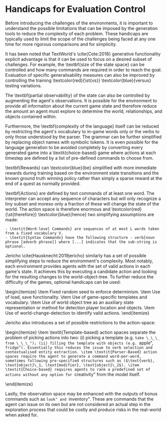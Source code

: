 # Handicaps for Evaluation Control

Before introducing the challenges of the environments, it is important to understand the possible limitations that can be imposed by the generation tools to reduce the complexity of each problem. These handicaps are typically used to limit the scope of the challenges being faced at any one time for more rigorous comparisons and for simplicity. 

It has been noted that TextWorld's \cite{Cote:2018} generative functionality explicit advantage is that it can be used to focus on a desired subset of challenges. For example, the \textbf{size of the state space} can be controlled and how many commands are required in order to reach the goal. Evaluation of specific generalisability measures can also be improved by controlling the training \textcolor{red}{\st{vs}} \textcolor{blue}{versus} testing variations. 

The \textbf{partial observability} of the state can also be controlled by augmenting the agent's observations. It is possible for the environment to provide all information about the current game state and therefore reduce the amount an agent must explore to determine the world, relationships, and objects contained within.  

Furthermore, the \textbf{complexity of the language} itself can be reduced by restricting the agent's vocabulary to in-game words only or the verbs to only those understood by the parser. The grammar can be further simplified by replacing object names with symbolic tokens. It is even possible for the language generation to be avoided completely by converting every generated game into a \textit{choice-based} game where actions at each timestep are defined by a list of pre-defined commands to choose from. 

\textbf{Rewards} can \textcolor{blue}{be} simplified with more immediate rewards during training based on the environment state transitions and the known ground truth winning policy rather than simply a sparse reward at the end of a quest as normally provided.

\textbf{Actions} are defined by text commands of at least one word. The interpreter can accept any sequence of characters but will only recognize a tiny subset and moreso only a fraction of these will change the state of the world. The action space is therefore enormous and \textcolor{red}{\st{therefore}} \textcolor{blue}{hence} two simplifying assumptions are made:

	- \textit{Word-level Commands} are sequences of at most L words taken from a fixed vocabulary V.
	- \textit{Syntax Commands} have the following structure - verb[noun phrase [adverb phrase]] where [...] indicates that the sub-string is optional. 			
	
Jericho \cite{Hausknecht:2019jericho} similarly has a set of possible simplifying steps to reduce the environment's complexity. Most notably, each environment provides agents with the set of valid actions in each game's state. It achieves this by executing a candidate action and looking for the resulting changes to the world-object-tree. To further reduce the difficulty of the games, optional handicaps can be used:

\begin{itemize}
    \item Fixed random seed to enforce determinism.
    \item Use of load, save functionality.
    \item Use of game-specific templates and vocabulary.
    \item Use of world object tree as an auxiliary state representation or method for detection player location and objects.
    \item Use of world-change-detection to identify valid actions.
\end{itemize}

Jericho also introduces a set of possible restrictions to the action-space:

\begin{itemize}
    \item \textit{Template-based} action spaces separate the problem of picking actions into two: (i) picking a template (e.g. ``take \_\_\_ from \_\_\_"); (ii) filling the template with objects (e.g. ``apple", ``fridge"). Essentially this reduces the issue to verb selection and contextualised entity extraction.
    \item \textit{Parser-Based} action spaces require the agent to generate a command word-per-word, sometimes following pre-specified structures such as ($\text{verb}, \text{object}\_1, \text{modifier}, \text{object}\_2$).
    \item \textit{Choice-based} requires agents to rank a predefined set of actions without any option for ``creativity" from the model itself.

\end{itemize}


Lastly, the observation space may be enhanced with the outputs of bonus commands such as ``look" and ``inventory". These are commands that the agent can issue on its own but are not considered an actual step in the exploration process that could be costly and produce risks in the real-world when asked for. 
